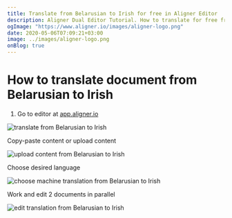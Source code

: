 ```yaml
---
title: Translate from Belarusian to Irish for free in Aligner Editor
description: Aligner Dual Editor Tutorial. How to translate for free from Belarusian to Irish. Aligner is multilingual document management platform. 
ogImage: "https://www.aligner.io/images/aligner-logo.png"
date: 2020-05-06T07:09:21+03:00
image: ../images/aligner-logo.png
onBlog: true
---
```


# How to translate document from Belarusian to Irish

1. Go to editor at [app.aligner.io](https://app.aligner.io "Aligner App web page")

![translate from Belarusian to Irish](../aligner-blank-editor.png "translate from Belarusian to Irish")

Copy-paste content or upload content

![upload content from Belarusian to Irish](../aligner-uploaded-document.png "upload content from Belarusian to Irish")

Choose desired language

![choose machine translation from Belarusian to Irish](../aligner-language-dropdown.png "choose machine translation from Belarusian to Irish")

Work and edit 2 documents in parallel

![edit translation from Belarusian to Irish](../aligner-double-sitded-editor.png "edit translation from Belarusian to Irish")

